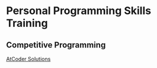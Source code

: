 Personal Programming Skills Training
====================================

## Competitive Programming
[AtCoder Solutions](https://github.com/phonism/notes/tree/master/AlgorithmQuestions/AtCoder)
